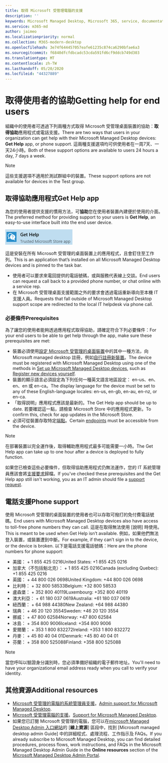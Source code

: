 ```yaml
---
title: 取得 Microsoft 受管理電腦的支援
description: ''
keywords: Microsoft Managed Desktop, Microsoft 365, service, documentation, Microsoft 受管理的電腦, Microsoft 365, 服務, 文件
ms.service: m365-md
author: jaimeo
ms.localizationpriority: normal
ms.collection: M365-modern-desktop
ms.openlocfilehash: 3e74f644457057eafe61235c874ca6290bfae6a3
ms.sourcegitcommit: f6840dfcfdbcadc53cda591fd6cf9ddcb749d303
ms.translationtype: MT
ms.contentlocale: zh-TW
ms.lasthandoff: 05/20/2020
ms.locfileid: "44327889"
---
```

# <a name="getting-help-for-end-users"></a><span data-ttu-id="e0588-103">取得使用者的協助</span><span class="sxs-lookup"><span data-stu-id="e0588-103">Getting help for end users</span></span>

<span data-ttu-id="e0588-104">組織中的使用者可透過下列兩種方式取得 Microsoft 受管理桌面裝置的協助：**取得協助**應用程式或電話支援。</span><span class="sxs-lookup"><span data-stu-id="e0588-104">There are two ways that users in your organization can get help with their Microsoft Managed Desktop devices: **Get Help** app, or phone support.</span></span> <span data-ttu-id="e0588-105">這兩種支援選項均可供使用者在一周7天、一天24小時。</span><span class="sxs-lookup"><span data-stu-id="e0588-105">Both of these support options are available to users 24 hours a day, 7 days a week.</span></span>
 
>[!NOTE]
><span data-ttu-id="e0588-106">這些支援選項不適用於測試群組中的裝置。</span><span class="sxs-lookup"><span data-stu-id="e0588-106">These support options are not available for devices in the Test group.</span></span>

## <a name="get-help-app"></a><span data-ttu-id="e0588-107">取得協助應用程式</span><span class="sxs-lookup"><span data-stu-id="e0588-107">Get Help app</span></span>

<span data-ttu-id="e0588-108">為您的使用者提供支援的慣用方法，可**協助**您在使用者裝置內建便於使用的介面。</span><span class="sxs-lookup"><span data-stu-id="e0588-108">The preferred method for providing support to your users is **Get Help**, an easy-to-use interface built into the end user device.</span></span>  

![取得協助應用程式圖示](../../media/get-help.png)

<span data-ttu-id="e0588-110">這是安裝在所有 Microsoft 受管理的桌面裝置上的應用程式，且會釘住至工作列。</span><span class="sxs-lookup"><span data-stu-id="e0588-110">This is an application that’s installed on all Microsoft Managed Desktop devices and is pinned to the task bar.</span></span> 

- <span data-ttu-id="e0588-111">使用者可以要求來電回提供的電話號碼，或與服務代表線上交談。</span><span class="sxs-lookup"><span data-stu-id="e0588-111">End users can request a call back to a provided phone number, or chat online with a service rep.</span></span>
- <span data-ttu-id="e0588-112">在 Microsoft 受管理桌面支援範圍之外的要求會透過電話重新導向至本機 IT 支援人員。</span><span class="sxs-lookup"><span data-stu-id="e0588-112">Requests that fall outside of Microsoft Managed Desktop support scope are redirected to the local IT helpdesk via phone call.</span></span>

### <a name="prerequisites"></a><span data-ttu-id="e0588-113">必要條件</span><span class="sxs-lookup"><span data-stu-id="e0588-113">Prerequisites</span></span>
<span data-ttu-id="e0588-114">為了讓您的使用者能夠透過應用程式取得協助，請確定符合下列必要條件：</span><span class="sxs-lookup"><span data-stu-id="e0588-114">For your end users to be able to get help through the app, make sure these prerequisites are met:</span></span>

- <span data-ttu-id="e0588-115">裝置必須使用[設定 Microsoft 受管理的桌面裝置](../get-started/set-up-devices.md)中的其中一種方法，向 Microsoft managed desktop 註冊，例如[自行註冊新裝置](../get-started/register-devices-self.md)。</span><span class="sxs-lookup"><span data-stu-id="e0588-115">The device must be registered with Microsoft Managed Desktop using one of the methods in [Set up Microsoft Managed Desktop devices](../get-started/set-up-devices.md), such as [Register new devices yourself](../get-started/register-devices-self.md).</span></span>
- <span data-ttu-id="e0588-116">裝置的顯示語言必須設定為下列任何一種英文語言地區設定： en-us、en、en、en 或 en-ca。</span><span class="sxs-lookup"><span data-stu-id="e0588-116">The display language for the device must be set to any of these English-language locales: en-us, en-gb, en-au, en-nz, or en-ca.</span></span>
- <span data-ttu-id="e0588-117">「取得説明」應用程式應該是最新的。</span><span class="sxs-lookup"><span data-stu-id="e0588-117">The Get Help app should be up to date.</span></span> <span data-ttu-id="e0588-118">若要確認這一點，請檢查 Microsoft Store 中的應用程式更新。</span><span class="sxs-lookup"><span data-stu-id="e0588-118">To confirm this, check for app updates in the Microsoft Store.</span></span>
- <span data-ttu-id="e0588-119">必須可從裝置存取特定[端點](../get-ready/network.md#endpoints-allowed---specific-for-microsoft-managed-desktop)。</span><span class="sxs-lookup"><span data-stu-id="e0588-119">Certain [endpoints](../get-ready/network.md#endpoints-allowed---specific-for-microsoft-managed-desktop) must be accessible from the device.</span></span>

> [!NOTE]
> <span data-ttu-id="e0588-120">在部署裝置以完全運作後，取得輔助應用程式最多可能需要一小時。</span><span class="sxs-lookup"><span data-stu-id="e0588-120">The Get Help app can take up to one hour after a device is deployed to fully function.</span></span>

<span data-ttu-id="e0588-121">如果您已檢查這些必要條件，但取得協助應用程式仍無法運作，您的 IT 系統管理員應該會將[支援要求](admin-support.md)歸檔。</span><span class="sxs-lookup"><span data-stu-id="e0588-121">If you've checked these prerequisites and the Get Help app still isn't working, you as an IT admin should file a [support request](admin-support.md).</span></span>

## <a name="phone-support"></a><span data-ttu-id="e0588-122">電話支援</span><span class="sxs-lookup"><span data-stu-id="e0588-122">Phone support</span></span>

<span data-ttu-id="e0588-123">使用 Microsoft 受管理的桌面裝置的使用者也可以存取可撥打的免付費電話號碼。</span><span class="sxs-lookup"><span data-stu-id="e0588-123">End users with Microsoft Managed Desktop devices also have access to toll-free phone numbers they can call.</span></span> <span data-ttu-id="e0588-124">這是在取得無法使用 [說明] 時使用。</span><span class="sxs-lookup"><span data-stu-id="e0588-124">This is meant to be used when Get Help isn’t available.</span></span> <span data-ttu-id="e0588-125">例如，如果他們無法登入裝置，或裝置遭到中斷。</span><span class="sxs-lookup"><span data-stu-id="e0588-125">For example, if they can’t sign in to the device, or the device is broken.</span></span> <span data-ttu-id="e0588-126">以下是電話支援電話號碼：</span><span class="sxs-lookup"><span data-stu-id="e0588-126">Here are the phone numbers for phone support:</span></span>

- <span data-ttu-id="e0588-127">美國： + 1 855 425 0216</span><span class="sxs-lookup"><span data-stu-id="e0588-127">United States: +1 855 425 0216</span></span>
- <span data-ttu-id="e0588-128">加拿大（不包括魁北克）： + 1 855 425 0216</span><span class="sxs-lookup"><span data-stu-id="e0588-128">Canada (excluding Quebec): +1 855 425 0216</span></span>
- <span data-ttu-id="e0588-129">英國： + 44 800 026 0698</span><span class="sxs-lookup"><span data-stu-id="e0588-129">United Kingdom: +44 800 026 0698</span></span>
- <span data-ttu-id="e0588-130">比利時： + 32 800 58533</span><span class="sxs-lookup"><span data-stu-id="e0588-130">Belgium: +32 800 58533</span></span>
- <span data-ttu-id="e0588-131">盧森堡： + 352 800 40119</span><span class="sxs-lookup"><span data-stu-id="e0588-131">Luxembourg: +352 800 40119</span></span>
- <span data-ttu-id="e0588-132">澳大利亞： + 61 180 037 0619</span><span class="sxs-lookup"><span data-stu-id="e0588-132">Australia: +61 180 037 0619</span></span>
- <span data-ttu-id="e0588-133">紐西蘭： + 64 988 44380</span><span class="sxs-lookup"><span data-stu-id="e0588-133">New Zealand: +64 988 44380</span></span>
- <span data-ttu-id="e0588-134">瑞典： + 46 20 120 3554</span><span class="sxs-lookup"><span data-stu-id="e0588-134">Sweden: +46 20 120 3554</span></span>
- <span data-ttu-id="e0588-135">挪威： + 47 800 62584</span><span class="sxs-lookup"><span data-stu-id="e0588-135">Norway: +47 800 62584</span></span>
- <span data-ttu-id="e0588-136">冰島： + 354 800 9006</span><span class="sxs-lookup"><span data-stu-id="e0588-136">Iceland: +354 800 9006</span></span>
- <span data-ttu-id="e0588-137">愛爾蘭： + 353 1 800 832272</span><span class="sxs-lookup"><span data-stu-id="e0588-137">Ireland: +353 1 800 832272</span></span>
- <span data-ttu-id="e0588-138">丹麥： + 45 80 40 04 01</span><span class="sxs-lookup"><span data-stu-id="e0588-138">Denmark: +45 80 40 04 01</span></span>
- <span data-ttu-id="e0588-139">芬蘭： + 358 800 525088</span><span class="sxs-lookup"><span data-stu-id="e0588-139">Finland: +358 800 525088</span></span>

>[!NOTE]
><span data-ttu-id="e0588-140">當您呼叫以驗證身分識別時，您必須準備好組織的電子郵件地址。</span><span class="sxs-lookup"><span data-stu-id="e0588-140">You'll need to have your organizational email address ready when you call to verify your identity.</span></span> 

## <a name="additional-resources"></a><span data-ttu-id="e0588-141">其他資源</span><span class="sxs-lookup"><span data-stu-id="e0588-141">Additional resources</span></span>
- <span data-ttu-id="e0588-142">[Microsoft 受管理的電腦的系統管理員支援](admin-support.md)。</span><span class="sxs-lookup"><span data-stu-id="e0588-142">[Admin support for Microsoft Managed Desktop](admin-support.md).</span></span> 
- <span data-ttu-id="e0588-143">[Microsoft 受管理電腦的支援](../service-description/support.md)。</span><span class="sxs-lookup"><span data-stu-id="e0588-143">[Support for Microsoft Managed Desktop](../service-description/support.md).</span></span>
- <span data-ttu-id="e0588-144">如果您已訂閱 Microsoft 受管理的電腦，您可以在[microsoft Managed Desktop Admin 入口網站](https://aka.ms/mwaasportal)的 [**線上資源**] 區段中，找到 [Microsoft managed desktop admin Guide] 中的詳細程式、處理流程、工作指示及 FAQs。</span><span class="sxs-lookup"><span data-stu-id="e0588-144">If you already subscribe to Microsoft Managed Desktop, you can find detailed procedures, process flows, work instructions, and FAQs in the Microsoft Managed Desktop Admin Guide in the **Online resources** section of the [Microsoft Managed Desktop Admin Portal](https://aka.ms/mwaasportal).</span></span>
